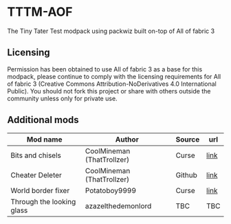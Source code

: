 # TTTM-AOF
The Tiny Tater Test modpack using packwiz built on-top of All of fabric 3

## Licensing
Permission has been obtained to use All of fabric 3 as a base for this modpack, please continue to comply with the licensing requirements for All of fabric 3 (Creative Commons Attribution-NoDerivatives 4.0 International Public). You should not fork this project or share with others outside the community unless only for private use.

## Additional mods
| Mod name | Author | Source | url |
| --- | --- | --- | --- |
| Bits and chisels | CoolMineman (ThatTrollzer) | Curse | [link](https://www.curseforge.com/minecraft/mc-mods/bits-and-chisels) |
| Cheater Deleter | CoolMineman (ThatTrollzer) | Github | [link](https://github.com/CoolMineman/CheaterDeleter/actions) |
| World border fixer | Potatoboy9999 | Curse | [link](https://www.curseforge.com/minecraft/mc-mods/world-border-fix) |
| Through the looking glass | azazelthedemonlord | TBC | TBC |


